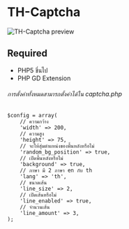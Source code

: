 # TH-Captcha

![TH-Captcha preview](http://www.mx7.com/i/a2f/Gw41j3.png)

## Required
* PHP5 ขึ่นไป
* PHP GD Extension

###### การตั้งค่าทั้งหมดสามารถตั้งค่าได้ใน captcha.php
```
$config = array(
  	// ความกว้าง
	'width' => 200,
	// ความสูง
	'height' => 75,
	// จะให้สุ่มตำแหน่งของพื้นหลังหรือไม่
	'random_bg_position' => true,
	// เปิดพื้นหลังหรือไม่
	'background' => true,
	// ภาษา มี 2 ภาษา en กับ th
	'lang' => 'th',
	// ขนาดเส้น
	'line_size' => 2,
	// เปิดเส้นหรือไม่
	'line_enabled' => true,
	// จำนวนเส้น
	'line_amount' => 3,
);
```
